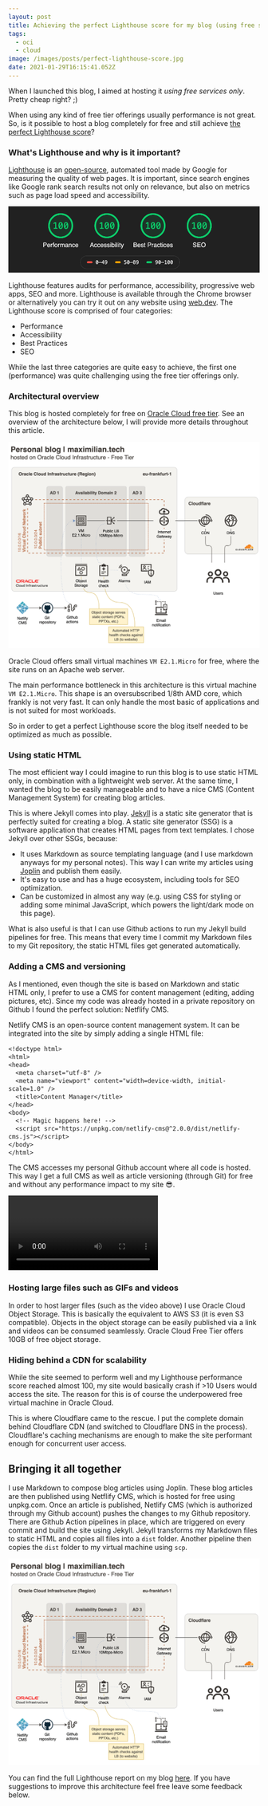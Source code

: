 ```yaml
---
layout: post
title: Achieving the perfect Lighthouse score for my blog (using free services only)
tags:
  - oci
  - cloud
image: /images/posts/perfect-lighthouse-score.jpg
date: 2021-01-29T16:15:41.052Z
---
```

When I launched this blog, I aimed at hosting it *using free services only*. Pretty cheap right? ;) 

When using any kind of free tier offerings usually performance is not great. So, is it possible to host a blog completely for free and still achieve [the perfect Lighthouse score](https://maximilian.tech/lighthouse.html)?

### What's Lighthouse and why is it important?

[Lighthouse](https://developers.google.com/web/tools/lighthouse) is an [open-source](https://github.com/GoogleChrome/lighthouse), automated tool made by Google for measuring the quality of web pages. It is important, since search engines like Google rank search results not only on relevance, but also on metrics such as page load speed and accessibility.  

![](/images/posts/lighthouse-score.png)

Lighthouse features audits for performance, accessibility, progressive web apps, SEO and more. Lighthouse is available through the Chrome browser or alternatively you can try it out on any website using [web.dev](https://web.dev/). The Lighthouse score is comprised of four categories:

* Performance
* Accessibility
* Best Practices
* SEO

While the last three categories are quite easy to achieve, the first one (performance) was quite challenging using the free tier offerings only. 

### Architectural overview

This blog is hosted completely for free on [Oracle Cloud free tier](https://www.oracle.com/cloud/free/). See an overview of the architecture below, I will provide more details throughout this article.

![](/images/pages/personal-blog-architecture.png)

Oracle Cloud offers small virtual machines `VM E2.1.Micro` for free, where the site runs on an Apache web server.

The main performance bottleneck in this architecture is this virtual machine `VM E2.1.Micro`. This shape is an oversubscribed 1/8th AMD core, which frankly is not very fast. It can only handle the most basic of applications and is not suited for most workloads.

So in order to get a perfect Lighthouse score the blog itself needed to be optimized as much as possible. 

### Using static HTML

The most efficient way I could imagine to run this blog is to use static HTML only, in combination with a lightweight web server. At the same time, I wanted the blog to be easily manageable and to have a nice CMS (Content Management System) for creating blog articles.

This is where Jekyll comes into play. [Jekyll](https://jekyllrb.com/) is a static site generator that is perfectly suited for creating a blog. A static site generator (SSG) is a software application that creates HTML pages from text templates. I chose Jekyll over other SSGs, because:

* It uses Markdown as source templating language (and I use markdown anyways for my personal notes). This way I can write my articles using [Joplin](https://joplinapp.org/) and publish them easily.
* It's easy to use and has a huge ecosystem, including tools for SEO optimization.
* Can be customized in almost any way (e.g. using CSS for styling or adding some minimal JavaScript, which powers the light/dark mode on this page).

What is also useful is that I can use Github actions to run my Jekyll build pipelines for free. This means that every time I commit my Markdown files to my Git repository, the static HTML files get generated automatically.

### Adding a CMS and versioning

As I mentioned, even though the site is based on Markdown and static HTML only, I prefer to use a CMS for content management (editing, adding pictures, etc). Since my code was already hosted in a private repository on Github I found the perfect solution: Netflify CMS.

Netlify CMS is an open-source content management system. It can be integrated into the site by simply adding a single HTML file:

```
<!doctype html>
<html>
<head>
  <meta charset="utf-8" />
  <meta name="viewport" content="width=device-width, initial-scale=1.0" />
  <title>Content Manager</title>
</head>
<body>
  <!-- Magic happens here! -->
  <script src="https://unpkg.com/netlify-cms@^2.0.0/dist/netlify-cms.js"></script>
</body>
</html>
```

The CMS accesses my personal Github account where all code is hosted. This way I get a full CMS as well as article versioning (through Git) for free and without any performance impact to my site 😎.

<video controls autoplay loop>
  <source src="https://objectstorage.eu-frankfurt-1.oraclecloud.com/p/1ZOMn5PpduboChp9fCalZIvLQXxfcPAtZM-V8tJMfxmkprsp-qIGwV79pouX8flB/n/franqguxqsfs/b/public-resources/o/blog-publish-with-netflify-cms.mp4" type="video/mp4">
Your browser does not support the video tag.
</video> 

### Hosting large files such as GIFs and videos

In order to host larger files (such as the video above) I use Oracle Cloud Object Storage. This is basically the equivalent to AWS S3 (it is even S3 compatible). Objects in the object storage can be easily published via a link and videos can be consumed seamlessly. Oracle Cloud Free Tier offers 10GB of free object storage.

### Hiding behind a CDN for scalability

While the site seemed to perform well and my Lighthouse performance score reached almost 100, my site would basically crash if >10 Users would access the site. The reason for this is of course the underpowered free virtual machine in Oracle Cloud.

This is where Cloudflare came to the rescue. I put the complete domain behind Cloudflare CDN (and switched to Cloudflare DNS in the process). Cloudflare's caching mechanisms are enough to make the site performant enough for concurrent user access.

## Bringing it all together

I use Markdown to compose blog articles using Joplin. These blog articles are then published using Netflify CMS, which is hosted for free using unpkg.com. Once an article is published, Netlify CMS (which is authorized through my Github account) pushes the changes to my Github repository. There are Github Action pipelines in place, which are triggered on every commit and build the site using Jekyll. Jekyll transforms my Markdown files to static HTML and copies all files into a `dist` folder. Another pipeline then copies the `dist` folder to my virtual machine using `scp`.

![](/images/pages/personal-blog-architecture.png)

You can find the full Lighthouse report on my blog [here](https://maximilian.tech/lighthouse.html). If you have suggestions to improve this architecture feel free leave some feedback below.